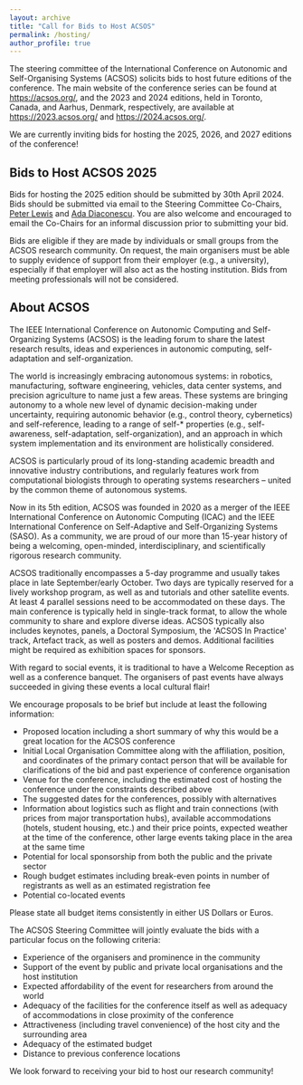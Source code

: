```yaml
---
layout: archive
title: "Call for Bids to Host ACSOS"
permalink: /hosting/
author_profile: true
---
```


The steering committee of the International Conference on Autonomic and Self-Organising Systems (ACSOS) solicits bids to host future editions of the conference. The main website of the conference series can be found at <https://acsos.org/>, and the 2023 and 2024 editions, held in Toronto, Canada, and Aarhus, Denmark, respectively, are available at <https://2023.acsos.org/> and <https://2024.acsos.org/>.

We are currently inviting bids for hosting the 2025, 2026, and 2027 editions of the conference!

## Bids to Host ACSOS 2025

Bids for hosting the 2025 edition should be submitted by 30th April 2024. Bids should be submitted via email to the Steering Committee Co-Chairs, [Peter Lewis](mailto:peter.lewis@ontariotechu.ca) and [Ada Diaconescu](mailto:ada.diaconescu@telecom-paris.fr). You are also welcome and encouraged to email the Co-Chairs for an informal discussion prior to submitting your bid.

Bids are eligible if they are made by individuals or small groups from the ACSOS research community. On request, the main organisers must be able to supply evidence of support from their employer (e.g., a university), especially if that employer will also act as the hosting institution. Bids from meeting professionals will not be considered.


## About ACSOS

The IEEE International Conference on Autonomic Computing and Self-Organizing Systems (ACSOS) is the leading forum to share the latest research results, ideas and experiences in autonomic computing, self-adaptation and self-organization.

The world is increasingly embracing autonomous systems: in robotics, manufacturing, software engineering, vehicles, data center systems, and precision agriculture to name just a few areas. These systems are bringing autonomy to a whole new level of dynamic decision-making under uncertainty, requiring autonomic behavior (e.g., control theory, cybernetics) and self-reference, leading to a range of self-* properties (e.g., self-awareness, self-adaptation, self-organization), and an approach in which system implementation and its environment are holistically considered.

ACSOS is particularly proud of its long-standing academic breadth and innovative industry contributions, and regularly features work from computational biologists through to operating systems researchers – united by the common theme of autonomous systems.

Now in its 5th edition, ACSOS was founded in 2020 as a merger of the IEEE International Conference on Autonomic Computing (ICAC) and the IEEE International Conference on Self-Adaptive and Self-Organizing Systems (SASO). As a community, we are proud of our more than 15-year history of being a welcoming, open-minded, interdisciplinary, and scientifically rigorous research community.


ACSOS traditionally encompasses a 5-day programme and usually takes place in late September/early October. Two days are typically reserved for a lively workshop program, as well as and tutorials and other satellite events. At least 4 parallel sessions need to be accommodated on these days. The main conference is typically held in single-track format, to allow the whole community to share and explore diverse ideas. ACSOS typically also includes keynotes, panels, a Doctoral Symposium, the 'ACSOS In Practice' track, Artefact track, as well as posters and demos. Additional facilities might be required as exhibition spaces for sponsors.

With regard to social events, it is traditional to have a Welcome Reception as well as a conference banquet. The organisers of past events have always succeeded in giving these events a local cultural flair!

We encourage proposals to be brief but include at least the following information:
 * Proposed location including a short summary of why this would be a great location for the ACSOS conference
* Initial Local Organisation Committee along with the affiliation, position, and coordinates of the primary contact person that will be available for clarifications of the bid and past experience of conference organisation
 * Venue for the conference, including the estimated cost of hosting the conference under the constraints described above
 * The suggested dates for the conferences, possibly with alternatives
 * Information about logistics such as flight and train connections (with prices from major transportation hubs), available accommodations (hotels, student housing, etc.) and their price points, expected weather at the time of the conference, other large events taking place in the area at the same time
 * Potential for local sponsorship from both the public and the private sector
 * Rough budget estimates including break-even points in number of registrants as well as an estimated registration fee
 * Potential co-located events

Please state all budget items consistently in either US Dollars or Euros.

The ACSOS Steering Committee will jointly evaluate the bids with a particular focus on the following criteria:
 * Experience of the organisers and prominence in the community
 * Support of the event by public and private local organisations and the host institution
 * Expected affordability of the event for researchers from around the world
 *  Adequacy of the facilities for the conference itself as well as adequacy of accommodations in close proximity of the conference
 *  Attractiveness (including travel convenience) of the host city and the surrounding area
 *  Adequacy of the estimated budget
 *  Distance to previous conference locations

We look forward to receiving your bid to host our research community!

